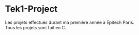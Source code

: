 # Tek1-Project
Les projets effectués durant ma première année à Epitech Paris.  
Tous les projets sont fait en C.
